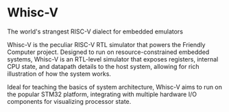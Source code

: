 # Whisc-V
The world's strangest RISC-V dialect for embedded emulators

Whisc-V is the peculiar RISC-V RTL simulator that powers the Friendly Computer project. Designed to run on resource-constrained embedded systems, Whisc-V is an RTL-level simulator that exposes registers, internal CPU state, and datapath details to the host system, allowing for rich illustration of how the system works.

Ideal for teaching the basics of system architecture, Whisc-V aims to run on the popular STM32 platform, integrating with multiple hardware I/O components for visualizing processor state.
